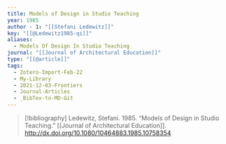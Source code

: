 ```yaml
---
title: Models of Design in Studio Teaching
year: 1985
author - 1: "[[Stefani Ledewitz]]"
key: "[[@Ledewitz1985-qi]]"
aliases:
  - Models Of Design In Studio Teaching
journal: "[[Journal of Architectural Education]]"
type: "[[@article]]"
tags:
  - Zotero-Import-Feb-22
  - My-Library
  - 2021-12-03-Frontiers
  - Journal-Articles
  - _BibTex-to-MD-Git
---
```


> [!bibliography]
> Ledewitz, Stefani. 1985. “Models of Design in Studio Teaching.” [[Journal of Architectural Education]]. http://dx.doi.org/10.1080/10464883.1985.10758354